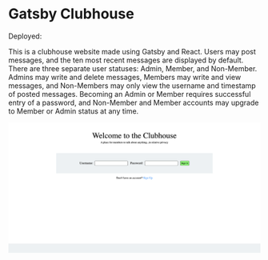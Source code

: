 # Gatsby Clubhouse

Deployed: 

This is a clubhouse website made using Gatsby and React. Users may post messages, and the ten most recent messages are displayed by default. There are three separate user statuses: Admin, Member, and Non-Member. Admins may write and delete messages, Members may write and view messages, and Non-Members may only view the username and timestamp of posted messages. Becoming an Admin or Member requires successful entry of a password, and Non-Member and Member accounts may upgrade to Member or Admin status at any time. 

![](./src/images/clubhouse.png)